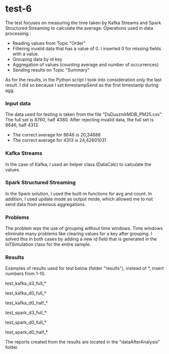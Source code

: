 # test-6

The test focuses on measuring the time taken by Kafka Streams and Spark Structured Streaming to calculate the average.
Operations used in data processing :
- Reading values from Topic "Order"
- Filtering invalid data that has a value of 0. I inserted 0 for missing fields with a value.
- Grouping data by id key
- Aggregation of values (counting average and number of occurrences)
- Sending results on Topic "Summary"

As for the results, in the Python script I took into consideration only the last result. I did so because I set timestampSend as the first timestamp during agg.

### Input data
The data used for testing is taken from the file "DsDusznikMOB_PM25.csv". The full set is 8760, half 4380. After rejecting invalid data, the full set is 8646, half 4313.
- The correct average for 8646 is 20,34888
- The correct average for 4313 is 24,42601031

### Kafka Streams
In the case of Kafka, I used an helper class (DataCalc) to calculate the values. 

### Spark Structured Streaming
In the Spark solution, I used the built-in functions for avg and count. In addition, I used update mode as output mode, which allowed me to not send data from previous aggregations.

### Problems
The problem was the use of grouping without time windows. Time windows eliminate many problems like clearing values for a key after grouping. I solved this in both cases by adding a new id field that is generated in the IoTSimulation class for the entire sample.

### Results
Examples of results used for test below (folder "results"), instead of *, insert numbers from 1-10.

test_kafka_d3_full_*

test_kafka_d0_full_*

test_kafka_d0_half_*

test_spark_d3_full_*

test_spark_d0_full_*

test_spark_d0_half_*

The reports created from the results are located in the "dataAfterAnalysis" folder.